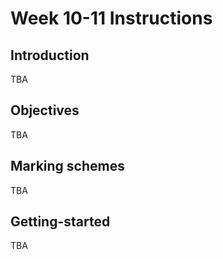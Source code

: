 # Week 10-11 Instructions

## Introduction
TBA

## Objectives
TBA

## Marking schemes
TBA

## Getting-started
TBA
